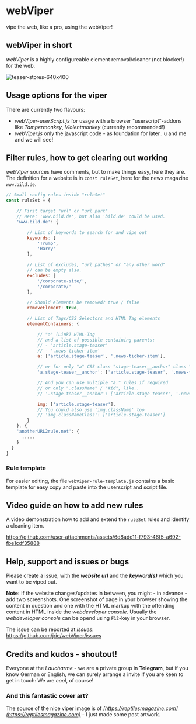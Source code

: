 # webViper

vipe the web, like a pro, using the webViper!

## webViper in short
*webViper* is a highly configureable element removal/cleaner (not blocker!) for the web.

![teaser-stores-640x400](https://github.com/user-attachments/assets/0087ef71-9ce6-43bf-b38f-f65b427f8c99)

## Usage options for the viper
There are currently two flavours:
- *webViper-userScript.js* for usage with a browser "userscript"-addons like *Tampermonkey*, *Violentmonkey* (currently recommended!)
- *webViper.js* only the javascript code - as foundation for later.. u and me and we will see!

## Filter rules, how to get clearing out working
*webViper* sources have comments, but to make things easy, here they are.
The definition for a website is in `const ruleSet`, here for the news magazine `www.bild.de`.

```javascript
// Small config rules inside "ruleSet"
const ruleSet = {

    // First target "url" or "url part"
    // Here: 'www.bild.de', but also 'bild.de' could be used.
    'www.bild.de': {

        // List of keywords to search for and vipe out
        keywords: [
            'Trump',
            'Harry'
        ],

        // List of excludes, "url pathes" or "any other word"
        // can be empty also.
        excludes: [
            '/corporate-site/',
            '/corporate/'
        ],

        // Should elements be removed? true / false
        removeElement: true,

        // List of Tags/CSS Selectors and HTML Tag elements
        elementContainers: {

            // "a" (Link) HTML-Tag
            // and a list of possible containing parents:
            // - 'article.stage-teaser'
            // - '.news-ticker-item'
            a: ['article.stage-teaser', '.news-ticker-item'],

            // or for only "a" CSS class "stage-teaser__anchor" class "a" HTML tags
            'a.stage-teaser__anchor': ['article.stage-teaser', '.news-ticker-item'],

            // And you can use multiple "a." rules if required
            // or only ".className" / "#id", like..
            // '.stage-teaser__anchor': ['article.stage-teaser', '.news-ticker-item']

            img: ['article.stage-teaser'],
            // You could also use 'img.className' too
            // 'img.classNameClass': ['article.stage-teaser']
        }
    }, {
    'anotherURL2rule.net': {
      .....
    }
  }
}
```

### Rule template
For easier editing, the file `webViper-rule-template.js` contains a basic template for easy copy and paste into the userscript and script file.

## Video guide on how to add new rules
A video demonstration how to add and extend the `ruleSet` rules and identify a cleaning item.

https://github.com/user-attachments/assets/6d8ade11-f793-46f5-a692-fbe1cdf35888

## Help, support and issues or bugs
Please create a issue, with the ***website url*** and the ***keyword(s)*** which you want to be viped out.

**Note:** If the website changes/updates in between, you might - in advance - add two screenshots. One screenshot of page in your browser showing the content in question and one with the HTML markup with the offending content in HTML inside the *webdeveloper console*. Usually the *webdeveloper console* can be opend using `F12`-key in your browser.

The issue can be reported at *issues*: https://github.com/jrie/webViper/issues

## Credits and kudos - shoutout!
Everyone at the *Laucharme* - we are a private group in **Telegram**, but if you know German or English, we can surely arrange a invite if you are keen to get in touch: We are *cool*, of course!

### And this fantastic cover art?
The source of the nice viper image is of *[https://reptilesmagazine.com](https://reptilesmagazine.com)* - I just made some post artwork. 
